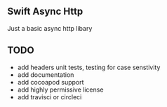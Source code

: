 ## Swift Async Http

Just a basic async http libary 

## TODO
 - add headers unit tests, testing for case senstivity
 - add documentation
 - add cocoapod support
 - add highly permissive license
 - add travisci or circleci

